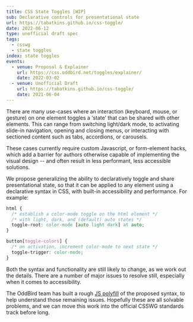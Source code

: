 ```yaml
---
title: CSS State Toggles [WIP]
sub: Declarative controls for presentational state
url: https://tabatkins.github.io/css-toggle/
date: 2022-06-12
type: unofficial draft spec
tags:
  - csswg
  - state toggles
index: state toggles
events:
  - venue: Proposal & Explainer
    url: https://css.oddbird.net/toggles/explainer/
    date: 2022-03-02
  - venue: Unofficial Draft
    url: https://tabatkins.github.io/css-toggle/
    date: 2021-06-04
---
```


There are many use-cases where an interaction
(keyboard, mouse, or gesture) on one element
toggles a ‘state’ that can be shared with other elements.
This can range from switching light/dark mode,
to activating slide-in navigation,
opening and closing menus,
or interacting with sectioned content
such as tabs, accordions, or carousels.

These cases currently require custom Javascript,
or form-element hacks,
which add a barrier for authors
otherwise capable of implementing the visual design --
and often result in less performant,
less accessible solutions.

We propose generalizing the
ability to declaratively toggle and share
presentational state,
so that it can be applied to any element
using a declarative syntax in CSS,
with built-in accessibility and performance.
For example:

```css
html {
  /* establish a color-mode toggle on the html element */
  /* with light, dark, and (default) auto states */
  toggle-root: color-mode [auto light dark] at auto;
}

button[toggle-colors] {
  /* on activation, increment color-mode to next state */
  toggle-trigger: color-mode;
}
```

Both the syntax and functionality
are still likely to change,
as we work out the details.
There are a number of major issues to resolve still,
especially when it comes to accessibility.

The OddBird team has built a
rough [JS polyfill](https://github.com/oddbird/css-toggles)
of the proposed syntax,
to help understand those remaining issues.
Hopefully these are all solvable problems,
and we can move this work into the official CSSWG
standards track before long.
